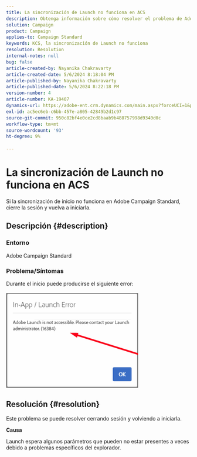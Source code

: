 ```yaml
---
title: La sincronización de Launch no funciona en ACS
description: Obtenga información sobre cómo resolver el problema de Adobe Campaign Standard en el que la sincronización de inicio no funciona.
solution: Campaign
product: Campaign
applies-to: Campaign Standard
keywords: KCS, la sincronización de Launch no funciona
resolution: Resolution
internal-notes: null
bug: false
article-created-by: Nayanika Chakravarty
article-created-date: 5/6/2024 8:18:04 PM
article-published-by: Nayanika Chakravarty
article-published-date: 5/6/2024 8:22:18 PM
version-number: 4
article-number: KA-19407
dynamics-url: https://adobe-ent.crm.dynamics.com/main.aspx?forceUCI=1&pagetype=entityrecord&etn=knowledgearticle&id=cc7d16b9-e50b-ef11-9f8a-6045bd0065b6
exl-id: ac5ec6eb-c6bb-457e-a805-42849b2d1c97
source-git-commit: 950c82bf4e0ce2cd8baab9b488757998d9340d0c
workflow-type: tm+mt
source-wordcount: '93'
ht-degree: 9%

---
```


# La sincronización de Launch no funciona en ACS


Si la sincronización de inicio no funciona en Adobe Campaign Standard, cierre la sesión y vuelva a iniciarla.

## Descripción {#description}


### <b>Entorno</b>

Adobe Campaign Standard

### <b>Problema/Síntomas</b>

Durante el inicio puede producirse el siguiente error:
<br><br>![](assets/___cd7d16b9-e50b-ef11-9f8a-6045bd0065b6___.png)<br>

## Resolución {#resolution}


Este problema se puede resolver cerrando sesión y volviendo a iniciarla.

<b>Causa</b>

Launch espera algunos parámetros que pueden no estar presentes a veces debido a problemas específicos del explorador.
